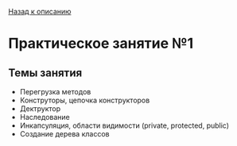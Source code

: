 [Назад к описанию](https://github.com/Vladislav-Lyuminarskiy/OOP-course)

# Практическое занятие №1

## Темы занятия

- Перегрузка методов
- Конструторы, цепочка конструкторов
- Дектруктор
- Наследование
- Инкапсуляция, области видимости (private, protected, public)
- Создание дерева классов